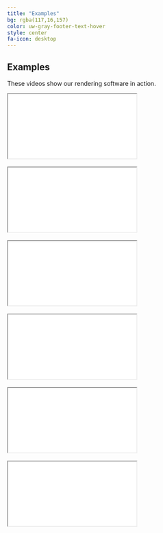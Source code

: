 ```yaml
---
title: "Examples"
bg: rgba(117,16,157)
color: uw-gray-footer-text-hover
style: center
fa-icon: desktop
---
```


## Examples

These videos show our rendering software in action.

<div class="icontain"><iframe src="//www.youtube.com/embed/E-zf6jJf_cs" allowfullscreen></iframe></div>
<br />
<div class="icontain"><iframe src="//www.youtube.com/embed/KKkhtwf4DKI" allowfullscreen></iframe></div>
<br />
<div class="icontain"><iframe src="//www.youtube.com/embed/1jAu8Jc21so" allowfullscreen></iframe></div>
<br />
<div class="icontain"><iframe src="//www.youtube.com/embed/7GoB_9dNz9M" allowfullscreen></iframe></div>
<br />
<div class="icontain"><iframe src="//www.youtube.com/embed/fuRB4ORGdNM" allowfullscreen></iframe></div>
<br />
<div class="icontain"><iframe src="//www.youtube.com/embed/GO4B6S8Vv0c" allowfullscreen></iframe></div>